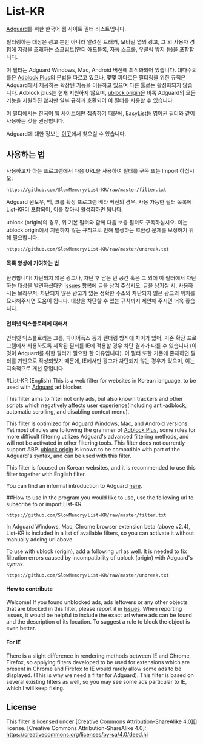 # List-KR
[Adguard][]를 위한 한국어 웹 사이트 필터 리스트입니다.

필터링하는 대상은 광고 뿐만 아니라 알려진 트래커, 모바일 앱의 광고, 그 외 사용자 경험에 지장을 초래하는 스크립트(안티 애드블록, 자동 스크롤, 우클릭 방지 등)을 포함합니다.



이 필터는 Adguard Windows, Mac, Android 버전에 최적화되어 있습니다. 대다수의 룰은 [Adblock Plus][]의 문법을 따르고 있으나, 몇몇 까다로운 필터링을 위한 규칙은 Adguard에서 제공하는 확장된 기능을 이용하고 있으며 다른 툴로는 활성화되지 않습니다. Adblock plus는 현재 지원하지 않으며, [ublock origin][]은 비록 Adguard의 모든 기능을 지원하진 않지만 일부 규칙과 호환되어 이 필터를 사용할 수 있습니다.

이 필터에서는 한국어 웹 사이트에만 집중하기 때문에, EasyList등 영어권 필터와 같이 사용하는 것을 권장합니다.

Adguard에 대한 정보는 [이곳][]에서 찾으실 수 있습니다.

## 사용하는 법

사용하고자 하는 프로그램에서 다음 URL을 사용하여 필터를 구독 또는 Import 하십시오:
```
https://github.com/SlowMemory/List-KR/raw/master/filter.txt
```
Adguard 윈도우, 맥, 크롬 확장 프로그램 베타 버전의 경우, 사용 가능한 필터 목록에 List-KR이 포함되어, 이를 찾아서 활성화하면 됩니다.

ublock (origin)의 경우, 위 기본 필터와 함께 다음 보충 필터도 구독하십시오. 이는 ublock origin에서 지원하지 않는 규칙으로 인해 발생하는 호환성 문제를 보정하기 위해 필요합니다.
```
https://github.com/SlowMemory/List-KR/raw/master/unbreak.txt
```

#### 목록 향상에 기여하는 법

환영합니다! 차단되지 않은 광고나, 차단 후 남은 빈 공간 혹은 그 외에 이 필터에서 차단하는 대상을 발견하셨다면 [Issues][] 항목에 글을 남겨 주십시오. 글을 남기실 시, 사용하시는 브라우저, 차단되지 않은 광고가 있는 정확한 주소와 차단되지 않은 광고의 위치를 묘사해주시면 도움이 됩니다. 대상을 차단할 수 있는 규칙까지 제안해 주시면 더욱 좋습니다.

#### 인터넷 익스플로러에 대해서

인터넷 익스플로러는 크롬, 파이어폭스 등과 렌더링 방식에 차이가 있어, 기존 확장 프로그램에서 사용하도록 제작된 필터를 IE에 적용할 경우 차단 결과가 다를 수 있습니다 (이것이 Adguard를 위한 필터가 필요한 한 이유입니다). 이 필터 또한 기존에 존재하던 필터를 기반으로 작성되었기 때문에, IE에서만 광고가 차단되지 않는 경우가 있으며, 이는 지속적으로 개선 중입니다.

#List-KR (English)
This is a web filter for websites in Korean language, to be used with [Adguard][] ad blocker.

This filter aims to filter not only ads, but also known trackers and other scripts which negatively affects user experience(including anti-adblock, automatic scrolling, and disabling context menu).

This filter is optimized for Adguard Windows, Mac, and Android versions. Yet most of rules are following the grammer of [Adblock Plus][], some rules for more difficult filtering utilizes Adguard's advanced filtering methods, and will not be activated in other filtering tools. This filter does not currently support ABP. [ublock origin] is known to be compatible with part of the Adguard's syntax, and can be used with this filter.

This filter is focused on Korean websites, and it is recommended to use this filter together with English filter.

You can find an informal introduction to Adguard [here][].

##How to use
In the program you would like to use, use the following url to subscribe to or import List-KR.
```
https://github.com/SlowMemory/List-KR/raw/master/filter.txt
```
In Adguard Windows, Mac, Chrome browser extension beta (above v2.4), List-KR is included in a list of available filters, so you can activate it without manually adding url above.

To use with ublock (origin), add a following url as well. It is needed to fix filtration errors caused by incompatibility of ublock (origin) with Adguard's syntax.
```
https://github.com/SlowMemory/List-KR/raw/master/unbreak.txt
```


#### How to contribute
Welcome! If you found unblocked ads, ads leftovers or any other objects that are blocked in this filter, please report it in [Issues][]. When reporting issues, it would be helpful to include the exact url where ads can be found and the description of its location. To suggest a rule to block the object is even better.

#### For IE
There is a slight difference in rendering methods between IE and Chrome, Firefox, so applying filters developed to be used for extensions which are present in Chrome and Firefox to IE would rarely allow some ads to be displayed. (This is why we need a filter for Adguard). This filter is based on several existing filters as well, so you may see some ads particular to IE, which I will keep fixing.

[Adguard]: http://adguard.com/
[Adblock Plus]: https://adblockplus.org/
[ublock origin]: https://github.com/gorhill/uBlock
[이곳]: https://namu.wiki/w/Adguard
[here]: https://namu.wiki/w/Adguard
[Issues]: https://github.com/SlowMemory/List-KR/issues
## License
This filter is licensed under [Creative Commons Attribution-ShareAlike 4.0][] license.
[Creative Commons Attribution-ShareAlike 4.0]: https://creativecommons.org/licenses/by-sa/4.0/deed.hi


